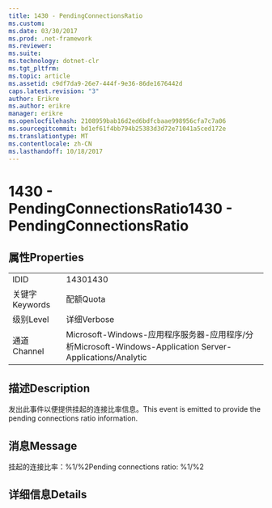 ```yaml
---
title: 1430 - PendingConnectionsRatio
ms.custom: 
ms.date: 03/30/2017
ms.prod: .net-framework
ms.reviewer: 
ms.suite: 
ms.technology: dotnet-clr
ms.tgt_pltfrm: 
ms.topic: article
ms.assetid: c9df7da9-26e7-444f-9e36-86de1676442d
caps.latest.revision: "3"
author: Erikre
ms.author: erikre
manager: erikre
ms.openlocfilehash: 2108959bab16d2ed6bdfcbaae998956cfa7c7a06
ms.sourcegitcommit: bd1ef61f4bb794b25383d3d72e71041a5ced172e
ms.translationtype: MT
ms.contentlocale: zh-CN
ms.lasthandoff: 10/18/2017
---
```

# <a name="1430---pendingconnectionsratio"></a><span data-ttu-id="63749-102">1430 - PendingConnectionsRatio</span><span class="sxs-lookup"><span data-stu-id="63749-102">1430 - PendingConnectionsRatio</span></span>
## <a name="properties"></a><span data-ttu-id="63749-103">属性</span><span class="sxs-lookup"><span data-stu-id="63749-103">Properties</span></span>  
  
|||  
|-|-|  
|<span data-ttu-id="63749-104">ID</span><span class="sxs-lookup"><span data-stu-id="63749-104">ID</span></span>|<span data-ttu-id="63749-105">1430</span><span class="sxs-lookup"><span data-stu-id="63749-105">1430</span></span>|  
|<span data-ttu-id="63749-106">关键字</span><span class="sxs-lookup"><span data-stu-id="63749-106">Keywords</span></span>|<span data-ttu-id="63749-107">配额</span><span class="sxs-lookup"><span data-stu-id="63749-107">Quota</span></span>|  
|<span data-ttu-id="63749-108">级别</span><span class="sxs-lookup"><span data-stu-id="63749-108">Level</span></span>|<span data-ttu-id="63749-109">详细</span><span class="sxs-lookup"><span data-stu-id="63749-109">Verbose</span></span>|  
|<span data-ttu-id="63749-110">通道</span><span class="sxs-lookup"><span data-stu-id="63749-110">Channel</span></span>|<span data-ttu-id="63749-111">Microsoft-Windows-应用程序服务器-应用程序/分析</span><span class="sxs-lookup"><span data-stu-id="63749-111">Microsoft-Windows-Application Server-Applications/Analytic</span></span>|  
  
## <a name="description"></a><span data-ttu-id="63749-112">描述</span><span class="sxs-lookup"><span data-stu-id="63749-112">Description</span></span>  
 <span data-ttu-id="63749-113">发出此事件以便提供挂起的连接比率信息。</span><span class="sxs-lookup"><span data-stu-id="63749-113">This event is emitted to provide the pending connections ratio information.</span></span>  
  
## <a name="message"></a><span data-ttu-id="63749-114">消息</span><span class="sxs-lookup"><span data-stu-id="63749-114">Message</span></span>  
 <span data-ttu-id="63749-115">挂起的连接比率：%1/%2</span><span class="sxs-lookup"><span data-stu-id="63749-115">Pending connections ratio: %1/%2</span></span>  
  
## <a name="details"></a><span data-ttu-id="63749-116">详细信息</span><span class="sxs-lookup"><span data-stu-id="63749-116">Details</span></span>
